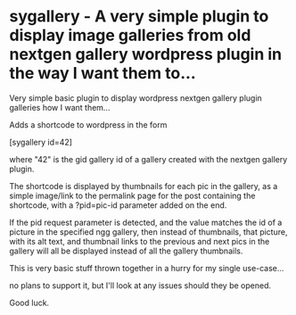 sygallery - A very simple plugin to display image galleries from old nextgen gallery wordpress plugin in the way I want them to... 
=========

Very simple basic plugin to display wordpress nextgen gallery plugin galleries how I want them...

Adds a shortcode to wordpress in the form

[sygallery id=42]

where "42" is the gid gallery id of a gallery created with the nextgen gallery plugin.

The shortcode is displayed by thumbnails for each pic in the gallery, as a simple image/link to the permalink page for the post containing the shortcode, with a ?pid=pic-id parameter added on the end.

If the pid request parameter is detected, and the value matches the id of a picture in the specified ngg gallery, then instead of thumbnails, that picture, with its alt text, and thumbnail links to the previous and next pics in the gallery will all be displayed instead of all the gallery thumbnails.

This is very basic stuff thrown together in a hurry for my single use-case... 

no plans to support it, but I'll look at any issues should they be opened.

Good luck.
